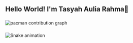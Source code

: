 ## Hello World! I'm Tasyah Aulia Rahma👋

<!--
**tasyahauliar/tasyahauliar** is a ✨ _special_ ✨ repository because its `README.md` (this file) appears on your GitHub profile.

Here are some ideas to get you started:

- 🔭 I’m currently working on ...
- 🌱 I’m currently learning ...
- 👯 I’m looking to collaborate on ...
- 🤔 I’m looking for help with ...
- 💬 Ask me about ...
- 📫 How to reach me: ...
- 😄 Pronouns: ...
- ⚡ Fun fact: ...
-->



###

<picture>
  <source media="(prefers-color-scheme: dark)" srcset="https://raw.githubusercontent.com/tasyahauliar/tasyahauliar/output/pacman-dark.svg" />
  <source media="(prefers-color-scheme: light)" srcset="https://raw.githubusercontent.com/tasyahauliar/tasyahauliar/output/pacman-light.svg" />
  <img alt="pacman contribution graph" src="https://raw.githubusercontent.com/tasyahauliar/tasyahauliar/output/pacman-light.svg" />
</picture>

###

<img src="https://raw.githubusercontent.com/tasyahauliar/tasyahauliar/output/snake.svg" alt="Snake animation" />

###


